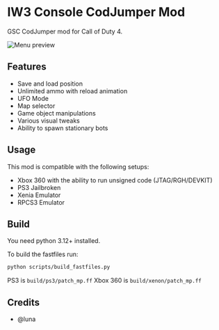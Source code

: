 # IW3 Console CodJumper Mod

GSC CodJumper mod for Call of Duty 4.

![Menu preview](./docs/menu-preview.png)

## Features

- Save and load position
- Unlimited ammo with reload animation
- UFO Mode
- Map selector
- Game object manipulations
- Various visual tweaks
- Ability to spawn stationary bots

## Usage

This mod is compatible with the following setups:

- Xbox 360 with the ability to run unsigned code (JTAG/RGH/DEVKIT)
- PS3 Jailbroken
- Xenia Emulator
- RPCS3 Emulator

## Build

You need python 3.12+ installed.

To build the fastfiles run:

```sh
python scripts/build_fastfiles.py
```

PS3 is `build/ps3/patch_mp.ff`
Xbox 360 is `build/xenon/patch_mp.ff`

## Credits

- @luna
